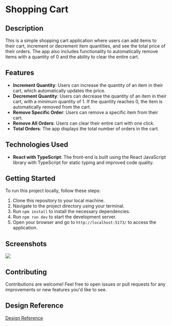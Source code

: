 # Shopping Cart

## Description

This is a simple shopping cart application where users can add items to their cart, increment or decrement item quantities, and see the total price of their orders. The app also includes functionality to automatically remove items with a quantity of 0 and the ability to clear the entire cart.

## Features

- **Increment Quantity**: Users can increase the quantity of an item in their cart, which automatically updates the price.
- **Decrement Quantity**: Users can decrease the quantity of an item in their cart, with a minimum quantity of 1. If the quantity reaches 0, the item is automatically removed from the cart.
- **Remove Specific Order**: Users can remove a specific item from their cart.
- **Remove All Orders**: Users can clear their entire cart with one click.
- **Total Orders**: The app displays the total number of orders in the cart.

## Technologies Used

- **React with TypeScript**: The front-end is built using the React JavaScript library with TypeScript for static typing and improved code quality.

## Getting Started

To run this project locally, follow these steps:

1. Clone this repository to your local machine.
2. Navigate to the project directory using your terminal.
3. Run `npm install` to install the necessary dependencies.
4. Run `npm run dev` to start the development server.
5. Open your browser and go to `http://localhost:5173/` to access the application.

## Screenshots

![](https://i.ibb.co/4gfTN2w/cat2ada.png)

## Contributing

Contributions are welcome! Feel free to open issues or pull requests for any improvements or new features you'd like to see.

## Design Reference

[Design Reference](https://www.uidesigndaily.com/posts/sketch-shopping-cart-e-commerce-purchase-day-900)
